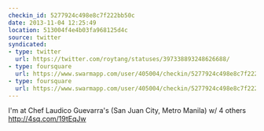 ```yaml
---
checkin_id: 5277924c498e8c7f222bb50c
date: 2013-11-04 12:25:49
location: 513004f4e4b03fa968125d4c
source: twitter
syndicated:
- type: twitter
  url: https://twitter.com/roytang/statuses/397338893248626688/
- type: foursquare
  url: https://www.swarmapp.com/user/405004/checkin/5277924c498e8c7f222bb50c?s=kCLUwOs8dCkCd2ZwI0uF8v84nb4&ref=tw
- type: foursquare
  url: https://www.swarmapp.com/user/405004/checkin/5277924c498e8c7f222bb50c?s=kCLUwOs8dCkCd2ZwI0uF8v84nb4&ref=tw
---
```


I'm at Chef Laudico Guevarra's (San Juan City, Metro Manila) w/ 4 others http://4sq.com/19tEqJw